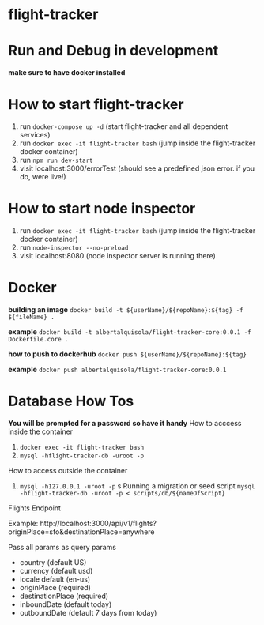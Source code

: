 # flight-tracker

# Run and Debug in development
**make sure to have docker installed**

# How to start flight-tracker
1. run `docker-compose up -d` (start flight-tracker and all dependent services)
2. run `docker exec -it flight-tracker bash` (jump inside the flight-tracker docker container)
3. run `npm run dev-start`
4. visit localhost:3000/errorTest (should see a predefined json error. if you do, were live!)

# How to start node inspector
1. run `docker exec -it flight-tracker bash` (jump inside the flight-tracker docker container)
2. run `node-inspector --no-preload`
3. visit localhost:8080 (node inspector server is running there)

# Docker

**building an image**
`docker build -t ${userName}/${repoName}:${tag} -f ${fileName} .`

**example**
`docker build -t albertalquisola/flight-tracker-core:0.0.1 -f Dockerfile.core .`

**how to push to dockerhub**
`docker push ${userName}/${repoName}:${tag}`

**example**
`docker push albertalquisola/flight-tracker-core:0.0.1`

# Database How Tos
**You will be prompted for a password so have it handy**
How to acccess inside the container
1. `docker exec -it flight-tracker bash`
2. `mysql -hflight-tracker-db -uroot -p`

How to access outside the container
1. `mysql -h127.0.0.1 -uroot -p`
s
Running a migration or seed script
`mysql -hflight-tracker-db -uroot -p < scripts/db/${nameOfScript}`

Flights Endpoint

Example:
http://localhost:3000/api/v1/flights?originPlace=sfo&destinationPlace=anywhere

Pass all params as query params
- country (default US)
- currency (default usd)
- locale default (en-us)
- originPlace (required)
- destinationPlace (required)
- inboundDate (default today)
- outboundDate (default 7 days from today)

